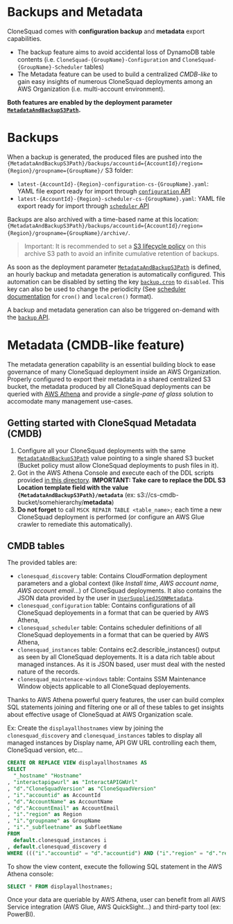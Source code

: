 # Backups and Metadata

CloneSquad comes with **configuration backup** and **metadata** export capabilities.

* The backup feature aims to avoid accidental loss of DynamoDB table contents (i.e. `CloneSquad-{GroupName}-Configuration` and `CloneSquad-{GroupName}-Scheduler` tables)
* The Metadata feature can be used to build a centralized *CMDB-like* to gain easy insights of numerous CloneSquad deployments among an AWS Organization (i.e. multi-account environment).

**Both features are enabled by the deployment parameter [`MetadataAndBackupS3Path`](DEPLOYMENT_REFERENCE.md#metadataandbackups3path).**

# Backups

When a backup is generated, the produced files are pushed into the `{MetadataAndBackupS3Path}/backups/accountid={AccountId}/region={Region}/groupname={GroupName}/` S3 folder:

* `latest-{AccountId}-{Region}-configuration-cs-{GroupName}.yaml`: YAML file export ready for import through [`configuration` API](INTERACTING.md#api-configuration)
* `latest-{AccountId}-{Region}-scheduler-cs-{GroupName}.yaml`: YAML file export ready for import through [`scheduler` API](INTERACTING.md#api-scheduler)

Backups are also archived with a time-based name at this location: `{MetadataAndBackupS3Path}/backups/accountid={AccountId}/region={Region}/groupname={GroupName}/archive/`.

> Important: It is recommended to set a [S3 lifecycle policy](https://docs.aws.amazon.com/AmazonS3/latest/userguide/object-lifecycle-mgmt.html) on this archive S3 path to avoid an infinite cumulative retention of backups.

As soon as the deployment parameter [`MetadataAndBackupS3Path`](DEPLOYMENT_REFERENCE.md#metadataandbackups3path) is defined, an hourly backup and metadata generation is automatically configured. This automation can be disabled by setting the key [`backup.cron`](CONFIGURATION_REFERENCE.md#backupcron) to `disabled`. This key can also be used to change the periodicity (See [scheduler documentation](SCHEDULER.md) for `cron()` and `localcron()` format).

A backup and metadata generation can also be triggered on-demand with the [`backup` API](INTERACTING.md#api-backup).


# Metadata (CMDB-like feature)

The metadata generation capability is an essential building block to ease governance of many CloneSquad deployment inside an AWS Organization. Properly configured to export their metadata in a shared centralized S3 bucket, the metadata produced by all CloneSquad deployments can be queried with [AWS Athena](https://aws.amazon.com/athena/) and provide a *single-pane of glass* solution to accomodate many management use-cases.

## Getting started with CloneSquad Metadata (CMDB)

1) Configure all your CloneSquad deployments with the same [`MetadataAndBackupS3Path`](DEPLOYMENT_REFERENCE.md#metadataandbackups3path) value pointing to a single shared S3 bucket (Bucket policy must allow CloneSquad deployments to push files in it). 
2) Got in the AWS Athena Console and execute each of the DDL scripts provided [in this directory](metadata/). **IMPORTANT: Take care to replace the DDL S3 Location template field with the value `{MetadataAndBackupS3Path}/metadata`** (ex: s3://cs-cmdb-bucket/somehierarchy/**metadata**)
3) **Do not forget** to call `MSCK REPAIR TABLE <table_name>;` each time a new CloneSquad deployment is performed (or configure an AWS Glue crawler to remediate this automatically).

## CMDB tables

The provided tables are:

* `clonesquad_discovery` table: Contains CloudFormation deployment parameters and a global context (like *Install time*, *AWS account name*, *AWS account email*...) of CloneSquad deployments. It also contains the JSON data provided by the user in [`UserSuppliedJSONMetadata`](DEPLOYMENT_REFERENCE.md#usersuppliedjsonmetadata).
* `clonesquad_configuration` table: Contains configurations of all CloneSquad deployements in a format that can be queried by AWS Athena,
* `clonesquad_scheduler` table: Contains scheduler definitions of all CloneSquad deployements in a format that can be queried by AWS Athena,
* `clonesquad_instances` table: Contains ec2.describle_instances() output as seen by all CloneSquad deployements. It is a data rich table about managed instances. As it is JSON based, user must deal with the nested nature of the records.
* `clonesquad_maintenace-windows` table: Contains SSM Maintenance Window objects applicable to all CloneSquad deployements.

Thanks to AWS Athena powerful query features, the user can build complex SQL statements joining and filtering one or all of these tables to get insights about effective usage of CloneSquad at AWS Organization scale.

Ex: Create the `displayallhostnames` view by joining the `clonesquad_discovery` and `clonesquad_instances` tables to display all managed instances by Display name, API GW URL controlling each them, CloneSquad version, etc...

```sql
CREATE OR REPLACE VIEW displayallhostnames AS
SELECT
  "_hostname" "Hostname"
, "interactapigwurl" as "InteractAPIGWUrl"
, "d"."CloneSquadVersion" as "CloneSquadVersion"
, "i"."accountid" as AccountId
, "d"."AccountName" as AccountName
, "d"."AccountEmail" as AccountEmail
, "i"."region" as Region
, "i"."groupname" as GroupName
, "i"."_subfleetname" as SubfleetName
FROM
  default.clonesquad_instances i
, default.clonesquad_discovery d
WHERE ((("i"."accountid" = "d"."accountid") AND ("i"."region" = "d"."region")) AND ("i"."groupname" = "d"."groupname"))
```

To show the view content, execute the following SQL statement in the AWS Athena console:

```sql
SELECT * FROM displayallhostnames;
```

Once your data are queriable by AWS Athena, user can benefit from all AWS Service integration (AWS Glue, AWS QuickSight...) and third-party tool (ex: PowerBI).



